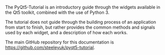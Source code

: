 The PyQt5-Tutorial is an introductory guide through the widgets available in the Qt5 toolkit, combined with the use of Python 3.

The tutorial does not guide through the building process of an application from start to finish, but rather provides the common methods and signals used by each widget, and a description of how each works.

The main GitHub repository for this documentation is https://github.com/steeleyuk/pyqt5-tutorial.
